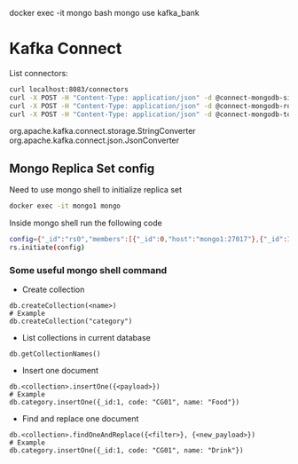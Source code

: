
docker exec -it mongo bash
mongo 
use kafka_bank

# Kafka Connect

List connectors:
```sh
curl localhost:8083/connectors
curl -X POST -H "Content-Type: application/json" -d @connect-mongodb-sink.json localhost:8083/connectors
curl -X POST -H "Content-Type: application/json" -d @connect-mongodb-rolling-sink.json localhost:8083/connectors
curl -X POST -H "Content-Type: application/json" -d @connect-mongodb-total-sink.json localhost:8083/connectors
```


org.apache.kafka.connect.storage.StringConverter
org.apache.kafka.connect.json.JsonConverter

## Mongo Replica Set config

Need to use mongo shell to initialize replica set
```sh
docker exec -it mongo1 mongo
```

Inside mongo shell run the following code
```sh
config={"_id":"rs0","members":[{"_id":0,"host":"mongo1:27017"},{"_id":1,"host":"mongo2:27017"},{"_id":2,"host":"mongo3:27017"}]}
rs.initiate(config)
```

### Some useful mongo shell command
- Create collection  
```
db.createCollection(<name>)
# Example
db.createCollection("category")
```
- List collections in current database  
```
db.getCollectionNames()
```
- Insert one document
```
db.<collection>.insertOne({<payload>})
# Example
db.category.insertOne({_id:1, code: "CG01", name: "Food"})
``` 
- Find and replace one document
```
db.<collection>.findOneAndReplace({<filter>}, {<new_payload>})
# Example
db.category.insertOne({_id:1, code: "CG01", name: "Drink"})
```
